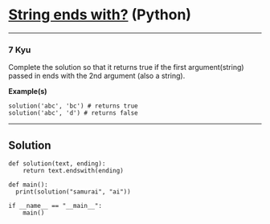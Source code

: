 # [String ends with?](https://www.codewars.com/kata/51f2d1cafc9c0f745c00037d/python) (Python)

---

### 7 Kyu

Complete the solution so that it returns true if the first argument(string) passed in ends with the 2nd argument (also a string).

**Example(s)**

```
solution('abc', 'bc') # returns true
solution('abc', 'd') # returns false
```

---

## Solution

```
def solution(text, ending):
    return text.endswith(ending)

def main():
  print(solution("samurai", "ai"))

if __name__ == "__main__":
    main()
```